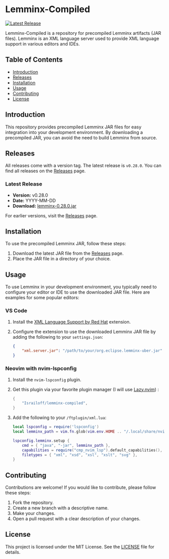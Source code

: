 # Lemminx-Compiled

[![Latest Release](https://img.shields.io/github/v/release/Israiloff/lemminx-compiled)](https://github.com/Israiloff/lemminx-compiled/releases/latest)

Lemminx-Compiled is a repository for precompiled Lemminx artifacts (JAR files). Lemminx is an XML language server used to provide XML language support in various editors and IDEs.

## Table of Contents

- [Introduction](#introduction)
- [Releases](#releases)
- [Installation](#installation)
- [Usage](#usage)
- [Contributing](#contributing)
- [License](#license)

## Introduction

This repository provides precompiled Lemminx JAR files for easy integration into your development environment. By downloading a precompiled JAR, you can avoid the need to build Lemminx from source.

## Releases

All releases come with a version tag. The latest release is `v0.28.0`. You can find all releases on the [Releases](https://github.com/Israiloff/lemminx-compiled/releases) page.

### Latest Release

- **Version:** v0.28.0
- **Date:** YYYY-MM-DD
- **Download:** [lemminx-0.28.0.jar](https://github.com/Israiloff/lemminx-compiled/releases/tag/v0.28.0)

For earlier versions, visit the [Releases](https://github.com/Israiloff/lemminx-compiled/releases) page.

## Installation

To use the precompiled Lemminx JAR, follow these steps:

1. Download the latest JAR file from the [Releases](https://github.com/Israiloff/lemminx-compiled/releases) page.
2. Place the JAR file in a directory of your choice.

## Usage

To use Lemminx in your development environment, you typically need to configure your editor or IDE to use the downloaded JAR file. Here are examples for some popular editors:

### VS Code

1. Install the [XML Language Support by Red Hat](https://marketplace.visualstudio.com/items?itemName=redhat.vscode-xml) extension.
2. Configure the extension to use the downloaded Lemminx JAR file by adding the following to your `settings.json`:

    ```json
    {
        "xml.server.jar": "/path/to/your/org.eclipse.lemminx-uber.jar"
    }
    ```

### Neovim with nvim-lspconfig

1. Install the `nvim-lspconfig` plugin.
2. Get this plugin via your favorite plugin manager (I will use [Lazy.nvim](https://github.com/folke/lazy.nvim)) :
   ```lua
   {
       "Israiloff/lemminx-compiled",
   }
   ```
3. Add the following to your `/ftplugin/xml.lua`:

    ```lua
    local lspconfig = require('lspconfig')
    local lemminx_path = vim.fn.glob(vim.env.HOME .. "/.local/share/nvim/lazy/lemminx-compiled/org.eclipse.lemminx-uber.jar")

    lspconfig.lemminx.setup {
        cmd = { "java", "-jar", lemminx_path },
        capabilities = require("cmp_nvim_lsp").default_capabilities(),
        filetypes = { "xml", "xsd", "xsl", "xslt", "svg" },
    }
    ```

## Contributing

Contributions are welcome! If you would like to contribute, please follow these steps:

1. Fork the repository.
2. Create a new branch with a descriptive name.
3. Make your changes.
4. Open a pull request with a clear description of your changes.

## License

This project is licensed under the MIT License. See the [LICENSE](LICENSE) file for details.
